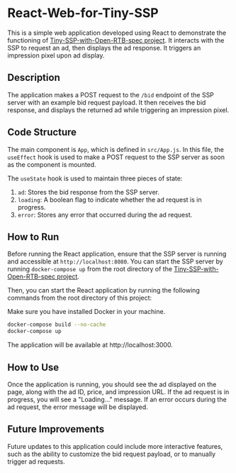 # React-Web-for-Tiny-SSP

This is a simple web application developed using React to demonstrate the functioning of [Tiny-SSP-with-Open-RTB-spec project](https://github.com/Samuel3Shin/Tiny-SSP-with-Open-RTB-spec). It interacts with the SSP to request an ad, then displays the ad response. It triggers an impression pixel upon ad display.

## Description

The application makes a POST request to the `/bid` endpoint of the SSP server with an example bid request payload. It then receives the bid response, and displays the returned ad while triggering an impression pixel.

## Code Structure

The main component is `App`, which is defined in `src/App.js`. In this file, the `useEffect` hook is used to make a POST request to the SSP server as soon as the component is mounted.

The `useState` hook is used to maintain three pieces of state: 

1. `ad`: Stores the bid response from the SSP server.
2. `loading`: A boolean flag to indicate whether the ad request is in progress.
3. `error`: Stores any error that occurred during the ad request.

## How to Run

Before running the React application, ensure that the SSP server is running and accessible at `http://localhost:8080`. You can start the SSP server by running `docker-compose up` from the root directory of the [Tiny-SSP-with-Open-RTB-spec project](https://github.com/Samuel3Shin/Tiny-SSP-with-Open-RTB-spec).

Then, you can start the React application by running the following commands from the root directory of this project:

Make sure you have installed Docker in your machine.

```bash
docker-compose build --no-cache
docker-compose up
```
The application will be available at http://localhost:3000.

## How to Use
Once the application is running, you should see the ad displayed on the page, along with the ad ID, price, and impression URL. If the ad request is in progress, you will see a "Loading..." message. If an error occurs during the ad request, the error message will be displayed.

## Future Improvements
Future updates to this application could include more interactive features, such as the ability to customize the bid request payload, or to manually trigger ad requests.